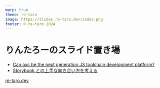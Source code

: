 ```yaml
---
marp: true
theme: re-taro
image: https://slides.re-taro.dev/index.png
footer: © re-taro 2024
---
```


# りんたろーのスライド置き場

- [Can oxc be the next generation JS toolchain development platform?](/v-tokyo21)
- [Storybook との上手な向き合い方を考える](/jsconfjp2024)

[re-taro.dev](https://re-taro.dev)
